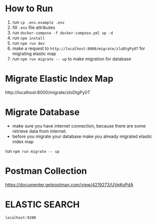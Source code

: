 # How to Run
1. run `cp .env.example .env`
2. fill `.env` file attributes
3. run `docker-compose -f docker-compose.yml up -d`
4. run `npm install`
5. run `npm run dev`
6. make a request to `http://localhost:8000/migrate/zloDtgPy0T` for migrating elastic map
7. run `npm run migrate -- up` to make migration for database


# Migrate Elastic Index Map
  http://localhost:8000/migrate/zloDtgPy0T

# Migrate Database
- make sure you have internet connection, because there are some retrieve data from internet.
- before you migrate your database make you already migrated elastic index map

run `npm run migrate -- up`

# Postman Collection
https://documenter.getpostman.com/view/4219273/UVeKoPdA

# ELASTIC SEARCH
`localhost:9200`